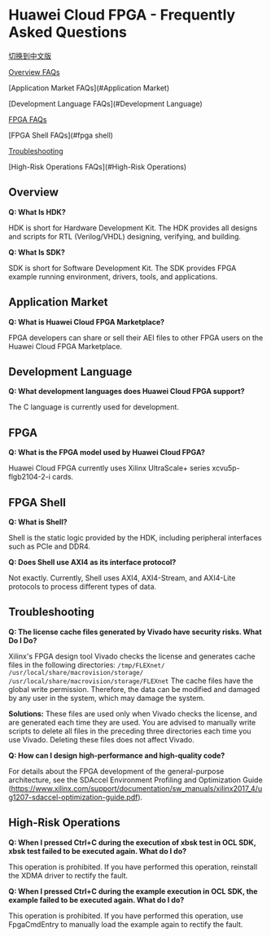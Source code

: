 
# Huawei Cloud FPGA - Frequently Asked Questions

[切换到中文版](./FAQs_cn.md)

[Overview FAQs](#Overview) 

[Application Market FAQs](#Application Market)

[Development Language FAQs](#Development Language)

[FPGA  FAQs](#fpga)

[FPGA Shell FAQs](#fpga shell) 

[Troubleshooting](#Troubleshooting)

[High-Risk Operations FAQs](#High-Risk Operations)


## Overview

**Q: What Is HDK?**

HDK is short for Hardware Development Kit. The HDK provides all designs and scripts for RTL (Verilog/VHDL) designing, verifying, and building.

**Q: What Is SDK?**

SDK is short for Software Development Kit. The SDK provides FPGA example running environment, drivers, tools, and applications.


## Application Market
**Q: What is Huawei Cloud FPGA Marketplace?**

FPGA developers can share or sell their AEI files to other FPGA users on the Huawei Cloud FPGA Marketplace. 


## Development Language
**Q: What development languages does Huawei Cloud FPGA support?**

The C language is currently used for development.


## FPGA
**Q: What is the FPGA model used by Huawei Cloud FPGA?**

Huawei Cloud FPGA currently uses Xilinx UltraScale+ series xcvu5p-flgb2104-2-i cards.


## FPGA Shell
**Q: What is Shell?**

Shell is the static logic provided by the HDK, including peripheral interfaces such as PCIe and DDR4.

**Q: Does Shell use AXI4 as its interface protocol?**

Not exactly. Currently, Shell uses AXI4, AXI4-Stream, and AXI4-Lite protocols to process different types of data.

## Troubleshooting

**Q: The license cache files generated by Vivado have security risks. What Do I Do?**

Xilinx's FPGA design tool Vivado checks the license and generates cache files in the following directories:
`/tmp/FLEXnet/` 
`/usr/local/share/macrovision/storage/`
`/usr/local/share/macrovision/storage/FLEXnet`
The cache files have the global write permission. Therefore, the data can be modified and damaged by any user in the system, which may damage the system.

**Solutions:** These files are used only when Vivado checks the license, and are generated each time they are used. You are advised to manually write scripts to delete all files in the preceding three directories each time you use Vivado. Deleting these files does not affect Vivado.

**Q: How can I design high-performance and high-quality code?**

For details about the FPGA development of the general-purpose architecture, see the SDAccel Environment Profiling and Optimization Guide (https://www.xilinx.com/support/documentation/sw_manuals/xilinx2017_4/ug1207-sdaccel-optimization-guide.pdf).


## High-Risk Operations

**Q: When I pressed Ctrl+C during the execution of xbsk test in OCL SDK, xbsk test failed to be executed again. What do I do?**

This operation is prohibited. If you have performed this operation, reinstall the XDMA driver to rectify the fault.

**Q: When I pressed Ctrl+C during the example execution in OCL SDK, the example failed to be executed again. What do I do?**

This operation is prohibited. If you have performed this operation, use FpgaCmdEntry to manually load the example again to rectify the fault.






